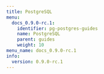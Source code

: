 ```yaml
---
title: PostgreSQL
menu:
  docs_0.9.0-rc.1:
    identifier: pg-postgres-guides
    name: PostgreSQL
    parent: guides
    weight: 10
menu_name: docs_0.9.0-rc.1
info:
  version: 0.9.0-rc.1
---
```


